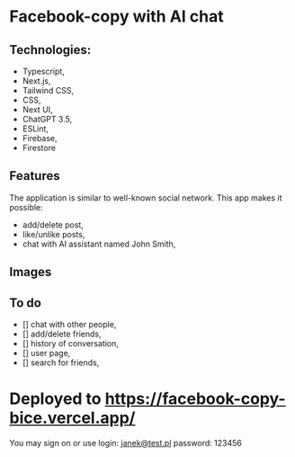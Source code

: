 # Facebook-copy with AI chat

## Technologies:

- Typescript,
- Next.js,
- Tailwind CSS,
- CSS,
- Next UI,
- ChatGPT 3.5,
- ESLint,
- Firebase,
- Firestore

## Features

The application is similar to well-known social network. This app makes it possible:

- add/delete post,
- like/unlike posts,
- chat with AI assistant named John Smith,

## Images

## To do

- [] chat with other people,
- [] add/delete friends,
- [] history of conversation,
- [] user page,
- [] search for friends,

# Deployed to https://facebook-copy-bice.vercel.app/

You may sign on or use login: janek@test.pl password: 123456
